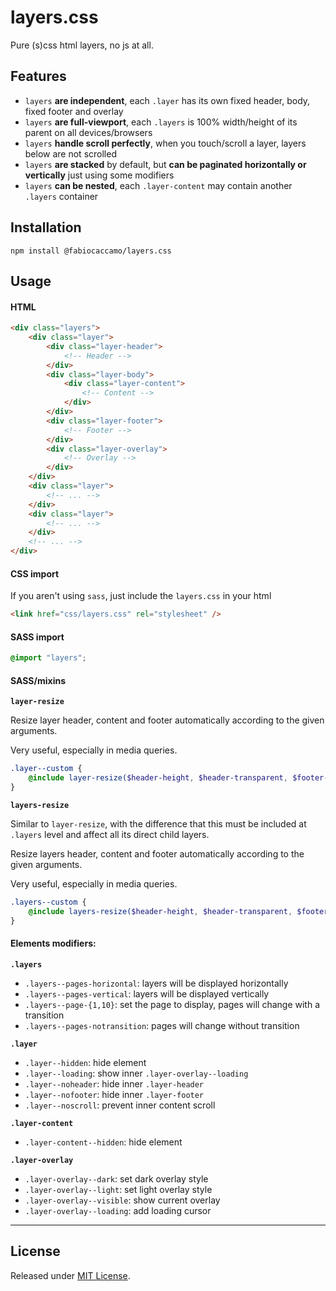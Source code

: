 # layers.css
Pure (s)css html layers, no js at all.

## Features

- `layers` **are independent**, each `.layer` has its own fixed header, body, fixed footer and overlay
- `layers` **are full-viewport**, each `.layers` is 100% width/height of its parent on all devices/browsers
- `layers` **handle scroll perfectly**, when you touch/scroll a layer, layers below are not scrolled
- `layers` **are stacked** by default, but **can be paginated horizontally or vertically** just using some modifiers
- `layers` **can be nested**, each `.layer-content` may contain another `.layers` container

## Installation
`npm install @fabiocaccamo/layers.css`

## Usage

#### HTML
```html
<div class="layers">
    <div class="layer">
        <div class="layer-header">
            <!-- Header -->
        </div>
        <div class="layer-body">
            <div class="layer-content">
                <!-- Content -->
            </div>
        </div>
        <div class="layer-footer">
            <!-- Footer -->
        </div>
        <div class="layer-overlay">
            <!-- Overlay -->
        </div>
    </div>
    <div class="layer">
        <!-- ... -->
    </div>
    <div class="layer">
        <!-- ... -->
    </div>
    <!-- ... -->
</div>
```

#### CSS import
If you aren't using `sass`, just include the `layers.css` in your html
```html
<link href="css/layers.css" rel="stylesheet" />
```

#### SASS import
```scss
@import "layers";
```

#### SASS/mixins
**`layer-resize`**

Resize layer header, content and footer automatically according to the given arguments.

Very useful, especially in media queries.

```scss
.layer--custom {
    @include layer-resize($header-height, $header-transparent, $footer-height, $footer-transparent);
}
```

**`layers-resize`**

Similar to `layer-resize`, with the difference that this must be included at `.layers` level and affect all its direct child layers.

Resize layers header, content and footer automatically according to the given arguments.

Very useful, especially in media queries.

```scss
.layers--custom {
    @include layers-resize($header-height, $header-transparent, $footer-height, $footer-transparent);
}
```

#### Elements modifiers:

**`.layers`**
- `.layers--pages-horizontal`: layers will be displayed horizontally
- `.layers--pages-vertical`: layers will be displayed vertically
- `.layers--page-{1,10}`: set the page to display, pages will change with a transition
- `.layers--pages-notransition`: pages will change without transition

**`.layer`**
- `.layer--hidden`: hide element
- `.layer--loading`: show inner `.layer-overlay--loading`
- `.layer--noheader`: hide inner `.layer-header`
- `.layer--nofooter`: hide inner `.layer-footer`
- `.layer--noscroll`: prevent inner content scroll

**`.layer-content`**
- `.layer-content--hidden`: hide element

**`.layer-overlay`**
- `.layer-overlay--dark`: set dark overlay style
- `.layer-overlay--light`: set light overlay style
- `.layer-overlay--visible`: show current overlay
- `.layer-overlay--loading`: add loading cursor

---

## License
Released under [MIT License](LICENSE.txt).